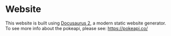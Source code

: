 # Website

This website is built using [Docusaurus 2](https://docusaurus.io/), a modern static website generator.
To see more info about the pokeapi, please see: https://pokeapi.co/
